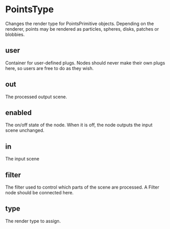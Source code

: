 # PointsType

Changes the render type for PointsPrimitive objects.
Depending on the renderer, points may be rendered as
particles, spheres, disks, patches or blobbies.

## user 

 Container for user-defined plugs. Nodes
should never make their own plugs here,
so users are free to do as they wish. 

## out 

 The processed output scene. 

## enabled 

 The on/off state of the node. When it is off, the node outputs the input scene unchanged. 

## in 

 The input scene 

## filter 

 The filter used to control which parts of the scene are
processed. A Filter node should be connected here. 

## type 

 The render type to assign. 

